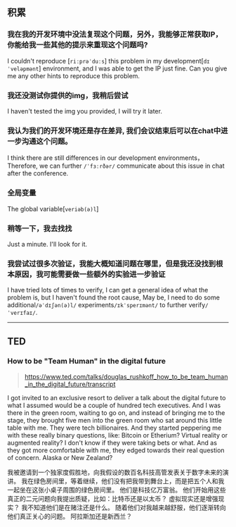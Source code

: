 ## 积累

### 我在我的开发环境中没法复现这个问题，另外，我能够正常获取IP，你能给我一些其他的提示来重现这个问题吗?

I couldn't reproduce [`riːprəˈduːs`] this problem in my development[`dɪˈveləpmənt`] environment, and I was able to get the IP just fine. Can you give me any other hints to reproduce this problem.

### 我还没测试你提供的img，我稍后尝试

I haven't tested the img you provided, I will try it later.


### 我认为我们的开发环境还是存在差异, 我们会议结束后可以在chat中进一步沟通这个问题。

I think there are still differences in our development environments，Therefore, we can further `/ˈfɜːrðər/` communicate about this issue in chat after the conference.

### 全局变量

The global variable[`veriəb(ə)l`]

### 稍等一下，我去找找

Just a minute. I'll look for it.

### 我尝试过很多次验证，我能大概知道问题在哪里，但是我还没找到根本原因，我可能需要做一些额外的实验进一步验证

I have tried lots of times to verify, I can get a general idea of what the problem is, but I haven't found the root cause, May be, I  need to do some additional`/əˈdɪʃən(ə)l/` experiments`/ɪkˈsperɪmənt/` to further verify`/ˈverɪfaɪ/`.

---

## TED

### How to be "Team Human" in the digital future

> https://www.ted.com/talks/douglas_rushkoff_how_to_be_team_human_in_the_digital_future/transcript

I got invited to an exclusive resort to deliver a talk about the digital future to what I assumed would be a couple of hundred tech executives. And I was there in the green room, waiting to go on, and instead of bringing me to the stage, they brought five men into the green room who sat around this little table with me. They were tech billionaires. And they started peppering me with these really binary questions, like: Bitcoin or Etherium? Virtual reality or augmented reality? I don't know if they were taking bets or what. And as they got more comfortable with me, they edged towards their real question of concern. Alaska or New Zealand?

我被邀请到一个独家度假胜地，向我假设的数百名科技高管发表关于数字未来的演讲。 我在绿色房间里，等着继续，他们没有把我带到舞台上，而是把五个人和我一起坐在这张小桌子周围的绿色房间里。 他们是科技亿万富翁。 他们开始用这些真正的二元问题向我提出质疑，比如：比特币还是以太币？ 虚拟现实还是增强现实？ 我不知道他们是在赌注还是什么。 随着他们对我越来越舒服，他们逐渐转向他们真正关心的问题。 阿拉斯加还是新西兰？


